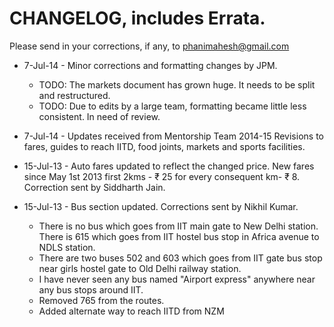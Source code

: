 # CHANGELOG, includes Errata.

Please send in your corrections, if any, to phanimahesh@gmail.com

- 7-Jul-14 - Minor corrections and formatting changes by JPM.
  - TODO: The markets document has grown huge. It needs to be split and restructured.
  - TODO: Due to edits by a large team, formatting became little less consistent. In need of review.

- 7-Jul-14 - Updates received from Mentorship Team 2014-15
    Revisions to fares, guides to reach IITD, food joints, markets and sports facilities.

- 15-Jul-13 - Auto fares updated to reflect the changed price.
    New fares since May 1st 2013 first 2kms - ₹ 25 for every consequent km- ₹ 8.
    Correction sent by Siddharth Jain.

- 15-Jul-13 - Bus section updated. Corrections sent by Nikhil Kumar.
  - There is no bus which goes from IIT main gate to New Delhi station. There is 615 which goes from IIT hostel bus stop in Africa avenue to NDLS station.
  - There are two buses 502 and 603 which goes from IIT gate bus stop near girls hostel gate to Old Delhi railway station.
  - I have never seen any bus named "Airport express" anywhere near any bus stops around IIT.
  - Removed 765 from the routes.
  - Added alternate way to reach IITD from NZM
